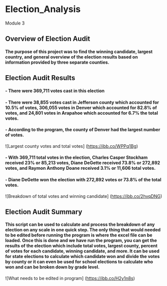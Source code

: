 # Election_Analysis
Module 3
## Overview of Election Audit
#### The purpose of this project was to find the winning candidate, largest country, and general overview of the election results based on information provided by three separate counties. 
## Election Audit Results
#### - There were 369,711 votes cast in this election
#### - There were 38,855 votes cast in Jefferson county which accounted for 10.5% of votes, 306,055 votes in Denver which accounted for 82.8% of votes, and 24,801 votes in Arapahoe which accounted for 6.7% the total votes. 
#### - According to the program, the county of Denver had the largest number of votes.
![Largest county votes and total votes] (https://ibb.co/WPPq1Bg)
#### - With 369,711 total votes in the election, Charles Casper Stockham received 23% or 85,213 votes, Diane DeGette received 73.8% or 272,892 votes, and Raymon Anthony Doane received 3.1% or 11,606 total votes. 
#### - Diane DeGette won the election with 272,892 votes or 73.8% of the total votes.
![Breakdown of total votes and winning candidate] (https://ibb.co/2hvqDNG)
## Election Audit Summary
#### This script can be used to calculate and process the breakdown of any election on any scale in one quick step. The only thing that would needed to be edited before running the program is where the excel file can be loaded. Once this is done and we have run the program, you can get the results of the election which include total votes, largest county, percent of votes for each candidate, winning candidate, and more. It can be used for state elections to calculate which candidate won and divide the votes by county or it can even be used for school elections to calculate who won and can be broken down by grade level. 
![What needs to be edited in program] (https://ibb.co/H2y1n8s)
